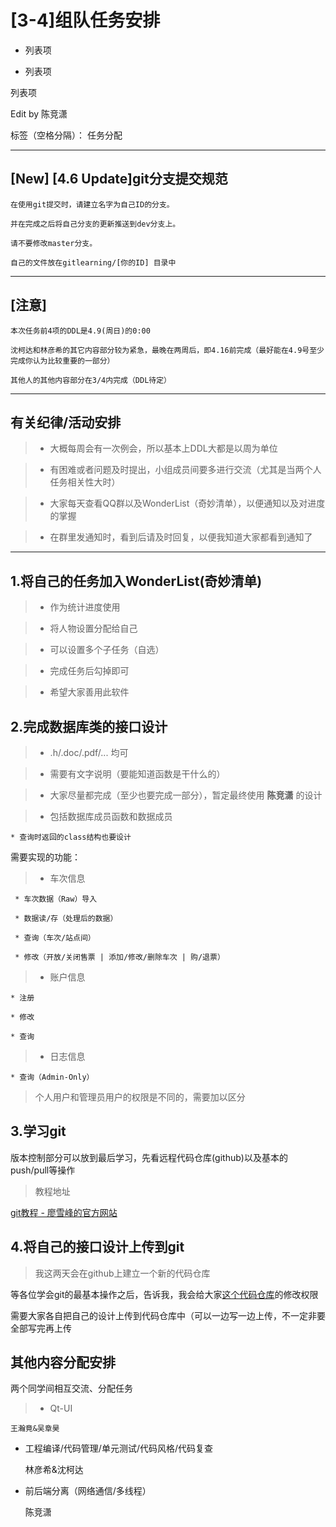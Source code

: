 # [3-4]组队任务安排




 - 列表项

 - 列表项




列表项




Edit by 陈竞潇




标签（空格分隔）： 任务分配


---

## [New] [4.6 Update]git分支提交规范

    在使用git提交时，请建立名字为自己ID的分支。

    并在完成之后将自己分支的更新推送到dev分支上。

    请不要修改master分支。

    自己的文件放在gitlearning/[你的ID] 目录中

---




## [注意]

    本次任务前4项的DDL是4.9(周日)的0:00

    沈柯达和林彦希的其它内容部分较为紧急，最晚在两周后，即4.16前完成（最好能在4.9号至少完成你认为比较重要的一部分）

    其他人的其他内容部分在3/4内完成（DDL待定）










---

## 有关纪律/活动安排




>* 大概每周会有一次例会，所以基本上DDL大都是以周为单位




>* 有困难或者问题及时提出，小组成员间要多进行交流（尤其是当两个人任务相关性大时）




>* 大家每天查看QQ群以及WonderList（奇妙清单），以便通知以及对进度的掌握




>* 在群里发通知时，看到后请及时回复，以便我知道大家都看到通知了




---




## 1.将自己的任务加入WonderList(奇妙清单)

> * 作为统计进度使用

> * 将人物设置分配给自己

> * 可以设置多个子任务（自选）

> * 完成任务后勾掉即可

> * 希望大家善用此软件




## 2.完成数据库类的接口设计

> * .h/.doc/.pdf/... 均可

> * 需要有文字说明（要能知道函数是干什么的）

> * 大家尽量都完成（至少也要完成一部分），暂定最终使用 **陈竞潇** 的设计

> * 包括数据库成员函数和数据成员

    * 查询时返回的class结构也要设计




需要实现的功能：

> * 车次信息

     * 车次数据（Raw）导入

     * 数据读/存（处理后的数据）

     * 查询（车次/站点间）

     * 修改（开放/关闭售票 | 添加/修改/删除车次 | 购/退票）

> * 账户信息

    * 注册

    * 修改

    * 查询

> * 日志信息

    * 查询（Admin-Only）



> 个人用户和管理员用户的权限是不同的，需要加以区分

## 3.学习git




版本控制部分可以放到最后学习，先看远程代码仓库(github)以及基本的push/pull等操作

> 教程地址

[git教程 - 廖雪峰的官方网站][1]







## 4.将自己的接口设计上传到git




> 我这两天会在github上建立一个新的代码仓库

等各位学会git的最基本操作之后，告诉我，我会给大家[这个代码仓库][2]的修改权限

需要大家各自把自己的设计上传到代码仓库中（可以一边写一边上传，不一定非要全部写完再上传







## 其他内容分配安排

两个同学间相互交流、分配任务

> * Qt-UI

    王瀚竟&吴章昊

* 工程编译/代码管理/单元测试/代码风格/代码复查

    林彦希&沈柯达

* 前后端分离（网络通信/多线程）

    陈竞潇







  [1]: http://www.liaoxuefeng.com/wiki/0013739516305929606dd18361248578c67b8067c8c017b000/

  [2]: https://github.com/TimerChen/TrainTickets
